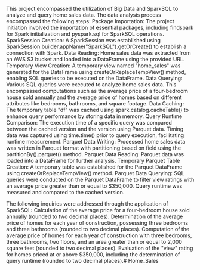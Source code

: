 This project encompassed the utilization of Big Data and SparkSQL to analyze and query home sales data. The data analysis process encompassed the following steps:
    Package Importation: The project initiation involved the importation of essential packages, including findspark for Spark initialization and pyspark.sql for SparkSQL operations.
    SparkSession Creation: A SparkSession was established using SparkSession.builder.appName("SparkSQL").getOrCreate() to establish a connection with Spark.
    Data Reading: Home sales data was extracted from an AWS S3 bucket and loaded into a DataFrame using the provided URL.
    Temporary View Creation: A temporary view named "home_sales" was generated for the DataFrame using createOrReplaceTempView() method, enabling SQL queries to be executed on the DataFrame.
    Data Querying: Various SQL queries were executed to analyze home sales data. This encompassed computations such as the average price of a four-bedroom house sold annually and the average price of homes based on different attributes like bedrooms, bathrooms, and square footage.
    Data Caching: The temporary table "df" was cached using spark.catalog.cacheTable() to enhance query performance by storing data in memory.
    Query Runtime Comparison: The execution time of a specific query was compared between the cached version and the version using Parquet data. Timing data was captured using time.time() prior to query execution, facilitating runtime measurement.
    Parquet Data Writing: Processed home sales data was written in Parquet format with partitioning based on field using the partitionBy().parquet() method.
    Parquet Data Reading: Parquet data was loaded into a DataFrame for further analysis.
    Temporary Parquet Table Creation: A temporary table was established for the Parquet DataFrame using createOrReplaceTempView() method.
    Parquet Data Querying: SQL queries were conducted on the Parquet DataFrame to filter view ratings with an average price greater than or equal to $350,000. Query runtime was measured and compared to the cached version.

The following inquiries were addressed through the application of SparkSQL:
    Calculation of the average price for a four-bedroom house sold annually (rounded to two decimal places).
    Determination of the average price of homes for each year of construction, possessing three bedrooms and three bathrooms (rounded to two decimal places).
    Computation of the average price of homes for each year of construction with three bedrooms, three bathrooms, two floors, and an area greater than or equal to 2,000 square feet (rounded to two decimal places).
    Evaluation of the "view" rating for homes priced at or above $350,000, including the determination of query runtime (rounded to two decimal places).# Home_Sales